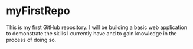 # myFirstRepo
This is my first GitHub repository. I will be building a basic web application to demonstrate the skills I currently have and to gain knowledge in the process of doing so.
